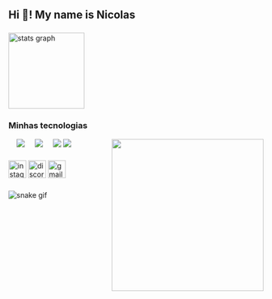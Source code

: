 <h2 align="left">Hi 👋! My name is Nicolas</h2>

### 



<div align="left">
<img src="https://github-readme-stats.vercel.app/api?username=nicoladeveloper&hide_title=false&hide_rank=false&show_icons=true&include_all_commits=true&count_private=true&disable_animations=false&theme=dark&locale=en&hide_border=false" height="150" alt="stats graph"/>


  
### Minhas tecnologias

<img width="12" />
<img src="https://img.icons8.com/?size=100&id=W3gfKnMhfM6h&format=png&color=000000"  />
<img width="12" />
<img src="https://img.icons8.com/?size=100&id=nNuiDD7cPWnS&format=png&color=000000"  />
<img width="12" />
<img src="https://img.icons8.com/?size=100&id=ksMs0PlzI1vG&format=png&color=000000"  />
<img src="https://img.icons8.com/?size=100&id=IbMiSo40VOtV&format=png&color=000000"  />
<img align="right" height="300" src="https://media4.giphy.com/media/v1.Y2lkPTc5MGI3NjExODA5Y3V0cHRha3VxM29ydHJpd2t3bnd4dGFzbDNvMjNuZXdvdnZqcSZlcD12MV9pbnRlcm5hbF9naWZfYnlfaWQmY3Q9Zw/78XCFBGOlS6keY1Bil/giphy.gif"/>
</div>

### 

<div align="left">
  <img src="https://img.shields.io/static/v1?message=Instagram&logo=instagram&label=&color=E4405F&logoColor=white&labelColor=&style=for-the-badge" height="35" alt="instagram logo"  />
  <img src="https://img.shields.io/static/v1?message=Discord&logo=discord&label=&color=7289DA&logoColor=white&labelColor=&style=for-the-badge" height="35" alt="discord logo"  />
  <img src="https://img.shields.io/static/v1?message=Gmail&logo=gmail&label=&color=D14836&logoColor=white&labelColor=&style=for-the-badge" height="35" alt="gmail logo"  />
  <img src=""  />
</div>

### 

![snake gif](https://github.com/nicoladeveloper/nicoladeveloper/blob/output/github-contribution-grid-snake.gif)



###
